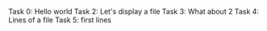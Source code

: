 Task 0: Hello world
Task 2: Let's display a file
Task 3: What about 2
Task 4: Lines of a file
Task 5: first lines
